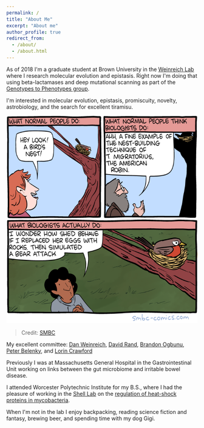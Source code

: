 ```yaml
---
permalink: /
title: "About Me"
excerpt: "About me"
author_profile: true
redirect_from: 
  - /about/
  - /about.html
---
```

As of 2018 I'm a graduate student at Brown University in the [Weinreich Lab](https://www.brown.edu/research/labs/weinreich/) where I research molecular evolution and epistasis. Right now I'm doing that using beta-lactamases and deep mutational scanning as part of the [Genotypes to Phenotypes group](https://ddg2phenome.org/).


I'm interested in molecular evolution, epistasis, promiscuity, novelty, astrobiology, and the search for excellent tiramisu.


![biologists](/images/biologists.png)
> Credit: [SMBC](http://www.smbc-comics.com/comic/biology-2)



My excellent committee: [Dan Weinreich](https://vivo.brown.edu/display/dweinrei), [David Rand](https://vivo.brown.edu/display/drand), [Brandon Ogbunu](https://vivo.brown.edu/display/cogbunug), [Peter Belenky](https://vivo.brown.edu/display/pbelenky), and [Lorin Crawford](https://vivo.brown.edu/display/lcrawfo1)


Previously I was at Massachusetts General Hospital in the Gastrointestinal Unit working on links between the gut microbiome and irritable bowel disease.

I attended Worcester Polytechnic Institute for my B.S., where I had the pleasure of working in the [Shell Lab](https://labs.wpi.edu/shelllab/) on the [regulation of heat-shock proteins in mycobacteria](https://digitalcommons.wpi.edu/mqp-all/1610/). 


When I'm not in the lab I enjoy backpacking, reading science fiction and fantasy, brewing beer, and spending time with my dog Gigi. 
